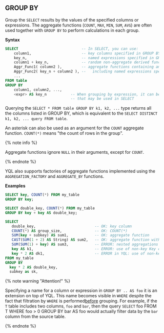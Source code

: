 
## GROUP BY

Group the `SELECT` results by the values of the specified columns or expressions. The aggregate functions (`COUNT`, `MAX`, `MIN`, `SUM`, `AVG`) are often used together with `GROUP BY` to perform calculations in each group.

**Syntax**
```sql
SELECT                             -- In SELECT, you can use:
    column1,                       -- key columns specified in GROUP BY
    key_n,                         -- named expressions specified in GROUP BY
    column1 + key_n,               -- random non-aggregate derived functions
    Aggr_Func1( column2 ),         -- aggregate functions containing any columns in arguments,
    Aggr_Func2( key_n + column2 ), --   including named expressions specified in GROUP BY
    ...
FROM table
GROUP BY
    column1, column2, ...,
    <expr> AS key_n           -- When grouping by expression, it can be assigned a name via AS,
                              -- that may be used in SELECT
```

Querying the `SELECT * FROM table GROUP BY k1, k2, ...` type returns all the columns listed in GROUP BY, which is equivalent to the `SELECT DISTINCT k1, k2, ... query FROM table`.

An asterisk can also be used as an argument for the `COUNT` aggregate function. `COUNT(*)` means "the count of rows in the group".


{% note info %}

Aggregate functions ignore `NULL` in their arguments, except for `COUNT`.

{% endnote %}

YQL also supports factories of aggregate functions implemented using the `AGGREGATION_FACTORY` and `AGGREGATE_BY` functions.

**Examples**

```sql
SELECT key, COUNT(*) FROM my_table
GROUP BY key;
```

```sql
SELECT double_key, COUNT(*) FROM my_table
GROUP BY key + key AS double_key;
```

```sql
SELECT
   double_key,                           -- OK: key column
   COUNT(*) AS group_size,               -- OK: COUNT(*)
   SUM(key + subkey) AS sum1,            -- OK: aggregate function
   CAST(SUM(1 + 2) AS String) AS sum2,   -- OK: aggregate function with constant argument
   SUM(SUM(1) + key) AS sum3,            -- ERROR: nested aggregations are not allowed
   key AS k1,                            -- ERROR: use of non-key Key column without aggregation
   key * 2 AS dk1,                       -- ERROR in YQL: use of non-key Key column without aggregation
FROM my_table
GROUP BY
  key * 2 AS double_key,
  subkey as sk,

```


{% note warning "Attention!" %}

Specifying a name for a column or expression in `GROUP BY .. AS foo` it is an extension on top of YQL. This name becomes visible in `WHERE` despite the fact that filtration by `WHERE` is performed[before](../../select.md#selectexec) grouping. For example, if the `T` table includes two columns, `foo` and `bar`, then the query `SELECT` foo FROM T WHERE foo > 0 GROUP BY bar AS foo would actually filter data by the `bar` column from the source table.

{% endnote %}
